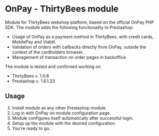 # OnPay - ThirtyBees module

Module for ThirtyBees webshop platform, based on the official OnPay PHP SDK.
The module adds the following functionality to Prestashop:
- Usage of OnPay as a payment method in ThirtyBees, with credit cards, MobilePay and Viabill.
- Validation of orders with callbacks directly from OnPay, outside the context of the cardholders browser.
- Management of transaction on order pages in backoffice.

The module is tested and confirmed working on
- ThirtyBees v. 1.0.8
- Prestashop v. 1.6.1.23 

## Usage
1. Install module as any other Prestashop module.
2. Log in with OnPay on module configuration page.
3. Module configures itself automatically after successful login.
4. Setup up the module with the desired configuration.
5. You're ready to go.
